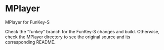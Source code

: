 # MPlayer
MPlayer for FunKey-S

Check the "funkey" branch for the FunKey-S changes and build. Otherwise, check the MPlayer directory to see the original source and its corresponding README.
